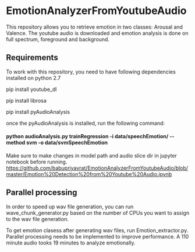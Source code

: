 # EmotionAnalyzerFromYoutubeAudio
This repository allows you to retrieve emotion in two classes: Arousal and Valence. The youtube audio is downloaded and emotion analysis is done on full spectrum, foreground  and background.

## Requirements
To work with this repository, you need to have following dependencies installed on python 2.7

pip install youtube_dl

pip install librosa

pip install pyAudioAnalysis

once the pyAudioAnalysis is installed, run the following command:

#### python audioAnalysis.py trainRegression -i data/speechEmotion/ --method svm -o data/svmSpeechEmotion 

Make sure to make changes in model path and audio slice dir in jupyter notebook before running.
https://github.com/babupriyavrat/EmotionAnalyzerFromYoutubeAudio/blob/master/Emotion%20Detection%20from%20Youtube%20Audio.ipynb

## Parallel processing

In order to speed up wav file generation, you can run wave_chunk_generator.py based on the number of CPUs you want to assign to the wav file generation.

To get emotion clasess after generating wav files, run Emotion_extractor.py. Parallel processing needs to be implemented to improve performance. A 110 minute audio tooks 19 minutes to analyze emotionally.


